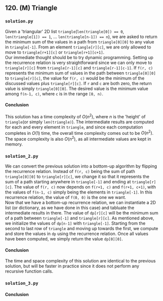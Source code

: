 ## 120. (M) Triangle

### `solution.py`
Given a 'triangular' 2D list `triangle`(`len(triangle[0]) == 0`, `len(triangle[1]) == 1`, ... `len(triangle[n-1]) == n`), we are asked to return the minimum sum of the values in a path from `triangle[0][0]` to any value in `triangle[-1]`. From an element `triangle[r][c]`, we are only allowed to move to `triangle[r+1][c]` or `triangle[r+1][c+1]`.  
Our immediate thought should be to try dynamic programming. Setting up the recurrence relation is very straightforward since we can only move to `triangle[r][c]` from `triangle[r-1][c]` and `triangle[r-1][c-1]`. If `f(r, c)` represents the minimum sum of values in the path between `triangle[0][0]` to `triangle[r][c]`, the value for `f(r, c)` would be the minimum of the discussed values plus `triangle[r][c]`. If `r` and `c` are both zero, the return value is simply `triangle[0][0]`. The desired value is the minimum value among `f(n-1, c)`, where `c` is in the range `[0, n)`.  

#### Conclusion
This solution has a time complexity of $O(n^2)$, where $n$ is the 'height' of `triangle`(or simply `len(triangle)`). The intermediate results are computed for each and every element in `triangle`, and since each computation completes in $O(1)$ time, the overall time complexity comes out to be $O(n^2)$. The space complexity is also $O(n^2)$, as all intermediate values are kept in memory.  
  

### `solution_2.py`
We can convert the previous solution into a bottom-up algorithm by flipping the recurrence relation. Instead of `f(r, c)` being the sum of path `triangle[0][0]` to `triangle[r][c]`, we change it so that it represents the sum of a path starting anywhere in `triangle[-1]` and ending at `triangle[r][c]`. The value of `f(r, c)` now depends on `f(r+1, c)` and `f(r+1, c+1)`, with the values of `f(n-1, c)` simply being the elements in `triangle[-1]`. In this recurrence relation, the value of `f(0, 0)` is the one we want.  
Now that we have a bottom-up recurrence relation, we can instantiate a 2D list (or dictionary, as we have done in this case) and tabluate the intermediate results in there. The value of `dp[r][c]` will be the minimum sum of a path between `triangle[-1]` and `triangle[r][c]`. As mentioned above, we initialize the values of `dp[n-1]` with `triangle[-1]`. Starting from the second to last row of `triangle` and moving up towards the first, we compute and store the values in `dp` using the recurrence relation. Once all values have been computed, we simply return the value `dp[0][0]`.  

#### Conclusion
The time and space complexity of this solution are identical to the previous solution, but will be faster in practice since it does not perform any recursive function calls.


### `solution_3.py`
  

#### Conclusion
  

